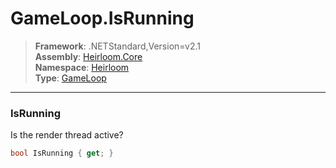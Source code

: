 # GameLoop.IsRunning

> **Framework**: .NETStandard,Version=v2.1  
> **Assembly**: [Heirloom.Core][0]  
> **Namespace**: [Heirloom][0]  
> **Type**: [GameLoop][1]

--------------------------------------------------------------------------------

### IsRunning

Is the render thread active?

```cs
bool IsRunning { get; }
```

[0]: ../Heirloom.Core.md
[1]: Heirloom.GameLoop.md
